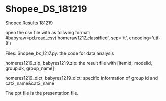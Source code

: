 # Shopee_DS_181219
Shopee Results 181219

open the csv file with as follwing format:
#babyraw=pd.read_csv('homeraw1217_classified', sep='\t', encoding='utf-8')

Files:
Shopee_bx_1217.py: the code for data analysis

homeres1219.zip, babyres1219.zip: the result file with [itemid, modelid, groupidk, group_name]

homeres1219_dict, babyres1219_dict: specific information of group id and cat2_name&cat3_name

The ppt file is the presentation file.
